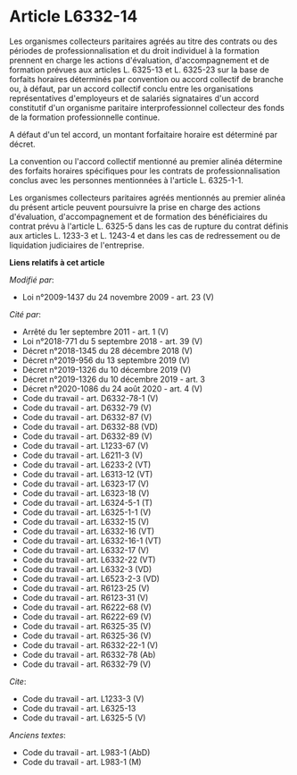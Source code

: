 # Article L6332-14

Les organismes collecteurs paritaires agréés au titre des contrats ou des périodes de professionnalisation et du droit
individuel à la formation prennent en charge les actions d'évaluation, d'accompagnement et de formation prévues aux articles
L. 6325-13 et L. 6325-23 sur la base de forfaits horaires déterminés par convention ou accord collectif de branche ou, à
défaut, par un accord collectif conclu entre les organisations représentatives d'employeurs et de salariés signataires d'un
accord constitutif d'un organisme paritaire interprofessionnel collecteur des fonds de la formation professionnelle continue.

A défaut d'un tel accord, un montant forfaitaire horaire est déterminé par décret. 

La convention ou l'accord collectif mentionné au premier alinéa détermine des forfaits horaires spécifiques pour les contrats
de professionnalisation conclus avec les personnes mentionnées à l'article L. 6325-1-1. 

Les organismes collecteurs paritaires agréés mentionnés au premier alinéa du présent article peuvent poursuivre la prise en
charge des actions d'évaluation, d'accompagnement et de formation des bénéficiaires du contrat prévu à l'article L. 6325-5
dans les cas de rupture du contrat définis aux articles L. 1233-3 et L. 1243-4 et dans les cas de redressement ou de
liquidation judiciaires de l'entreprise.

**Liens relatifs à cet article**

_Modifié par_:

  - Loi n°2009-1437 du 24 novembre 2009 - art. 23 (V)

_Cité par_:

  - Arrêté du 1er septembre 2011 - art. 1 (V)
  - Loi n°2018-771 du 5 septembre 2018 - art. 39 (V)
  - Décret n°2018-1345 du 28 décembre 2018 (V)
  - Décret n°2019-956 du 13 septembre 2019 (V)
  - Décret n°2019-1326 du 10 décembre 2019 (V)
  - Décret n°2019-1326 du 10 décembre 2019 - art. 3
  - Décret n°2020-1086 du 24 août 2020 - art. 4 (V)
  - Code du travail - art. D6332-78-1 (V)
  - Code du travail - art. D6332-79 (V)
  - Code du travail - art. D6332-87 (V)
  - Code du travail - art. D6332-88 (VD)
  - Code du travail - art. D6332-89 (V)
  - Code du travail - art. L1233-67 (V)
  - Code du travail - art. L6211-3 (V)
  - Code du travail - art. L6233-2 (VT)
  - Code du travail - art. L6313-12 (VT)
  - Code du travail - art. L6323-17 (V)
  - Code du travail - art. L6323-18 (V)
  - Code du travail - art. L6324-5-1 (T)
  - Code du travail - art. L6325-1-1 (V)
  - Code du travail - art. L6332-15 (V)
  - Code du travail - art. L6332-16 (VT)
  - Code du travail - art. L6332-16-1 (VT)
  - Code du travail - art. L6332-17 (V)
  - Code du travail - art. L6332-22 (VT)
  - Code du travail - art. L6332-3 (VD)
  - Code du travail - art. L6523-2-3 (VD)
  - Code du travail - art. R6123-25 (V)
  - Code du travail - art. R6123-31 (V)
  - Code du travail - art. R6222-68 (V)
  - Code du travail - art. R6222-69 (V)
  - Code du travail - art. R6325-35 (V)
  - Code du travail - art. R6325-36 (V)
  - Code du travail - art. R6332-22-1 (V)
  - Code du travail - art. R6332-78 (Ab)
  - Code du travail - art. R6332-79 (V)

_Cite_:

  - Code du travail - art. L1233-3 (V)
  - Code du travail - art. L6325-13
  - Code du travail - art. L6325-5 (V)

_Anciens textes_:

  - Code du travail - art. L983-1 (AbD)
  - Code du travail - art. L983-1 (M)
